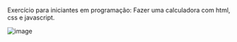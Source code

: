 Exercício para iniciantes em programação: Fazer uma calculadora com html, css e javascript. 

![image]({https://img.shields.io/badge/YouTube-FF0000?style=for-the-badge&logo=youtube&logoColor=white})
